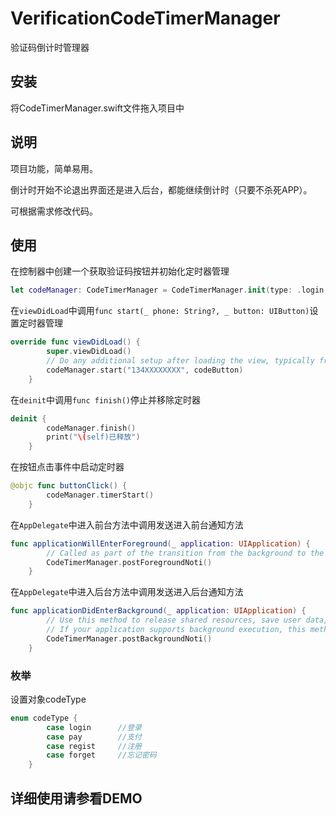 # VerificationCodeTimerManager
验证码倒计时管理器
## 安装
将CodeTimerManager.swift文件拖入项目中
## 说明
项目功能，简单易用。

倒计时开始不论退出界面还是进入后台，都能继续倒计时（只要不杀死APP）。

可根据需求修改代码。
## 使用
在控制器中创建一个获取验证码按钮并初始化定时器管理
```swift
let codeManager: CodeTimerManager = CodeTimerManager.init(type: .login, buttonTitle: "获取验证码")
```
在```viewDidLoad```中调用```func start(_ phone: String?, _ button: UIButton)```设置定时器管理
```swift
override func viewDidLoad() {
        super.viewDidLoad()
        // Do any additional setup after loading the view, typically from a nib.
        codeManager.start("134XXXXXXXX", codeButton)
    }
```
在```deinit```中调用```func finish()```停止并移除定时器
```swift
deinit {
        codeManager.finish()
        print("\(self)已释放")
    }
```
在按钮点击事件中启动定时器
```swift
@objc func buttonClick() {
        codeManager.timerStart()
    }
```
在```AppDelegate```中进入前台方法中调用发送进入前台通知方法
```swift
func applicationWillEnterForeground(_ application: UIApplication) {
        // Called as part of the transition from the background to the active state; here you can undo many of the changes made on entering the background.
        CodeTimerManager.postForegroundNoti()
    }
```
在```AppDelegate```中进入后台方法中调用发送进入后台通知方法
```swift
func applicationDidEnterBackground(_ application: UIApplication) {
        // Use this method to release shared resources, save user data, invalidate timers, and store enough application state information to restore your application to its current state in case it is terminated later.
        // If your application supports background execution, this method is called instead of applicationWillTerminate: when the user quits.
        CodeTimerManager.postBackgroundNoti()
    }
```

### 枚举
设置对象codeType
```swift
enum codeType {
        case login      //登录
        case pay        //支付
        case regist     //注册
        case forget     //忘记密码
    }
```

## 详细使用请参看DEMO
